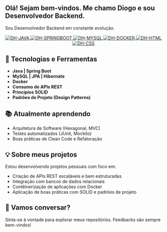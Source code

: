 ## Olá! Sejam bem-vindos. Me chamo Diogo e sou Desenvolvedor Backend.

Sou Desenvolvedor Backend em constante evolução.

<div align="center">
 <a href="https://www.linkedin.com/in/jo%C3%A3o-pedro-viana-232012230/" target="_blank">
   <img align="center" alt="DH-JAVA" src="https://img.shields.io/badge/Java-FF0000?style=for-the-badge&logo=java&logoColor=white">
   <img align="center" alt="DH-SPRINGBOOT" src="https://img.shields.io/badge/Spring_Boot-6DB33F?style=for-the-badge&logo=springboot&logoColor=white">
   <img align="center" alt="DH-MYSQL" src="https://img.shields.io/badge/MySQL-4479A1?style=for-the-badge&logo=mysql&logoColor=white">
   <img align="center" alt="DH-DOCKER" src="https://img.shields.io/badge/Docker-2496ED?style=for-the-badge&logo=docker&logoColor=white">
   <img align="center" alt="DH-HTML" src="https://img.shields.io/badge/HTML-E34F26?style=for-the-badge&logo=html5&logoColor=white">
   <img align="center" alt="DH-CSS" src="https://img.shields.io/badge/CSS-1572B6?style=for-the-badge&logo=css3&logoColor=white">
 </a>
</div>


## 🚀 Tecnologias e Ferramentas

- **Java | Spring Boot**
- **MySQL | JPA | Hibernate**
- **Docker**
- **Consumo de APIs REST**
- **Princípios SOLID**
- **Padrões de Projeto (Design Patterns)**

## 📚 Atualmente aprendendo

- Arquitetura de Software (Hexagonal, MVC)
- Testes automatizados (JUnit, Mockito)
- Boas práticas de Clean Code e Refatoração

## 💡 Sobre meus projetos

Estou desenvolvendo projetos pessoais com foco em:

- Criação de APIs REST escaláveis e bem estruturadas
- Integração com bancos de dados relacionais
- Contêinerização de aplicações com Docker
- Aplicação de boas práticas com SOLID e padrões de projeto

## 💬 Vamos conversar?

Sinta-se à vontade para explorar meus repositórios. Feedbacks são sempre bem-vindos!
